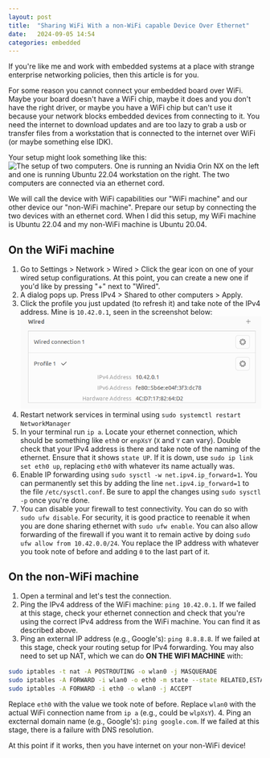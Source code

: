 ```yaml
---
layout: post
title:  "Sharing WiFi With a non-WiFi capable Device Over Ethernet"
date:   2024-09-05 14:54
categories: embedded
---
```

If you're like me and work with embedded systems at a place with strange enterprise networking policies, then this article is for you.

For some reason you cannot connect your embedded board over WiFi. Maybe your board doesn't have a WiFi chip, maybe it does and you don't have the right driver, or maybe you have a WiFi chip but can't use it because your network blocks embedded devices from connecting to it.
You need the internet to download updates and are too lazy to grab a usb or transfer files from a workstation that is connected to the internet over WiFi (or maybe something else IDK).

Your setup might look something like this:
![The setup of two computers. One is running an Nvidia Orin NX on the left and one is running Ubuntu 22.04 workstation on the right. The two computers are connected via an ethernet cord.](/assets/images/blog/2024-09-05-how-to-share-wifi-over-ethernet/setup.png)

We will call the device with WiFi capabilities our "WiFi machine" and our other device our "non-WiFi machine". Prepare our setup by connecting the two devices with an ethernet cord.
When I did this setup, my WiFi machine is Ubuntu 22.04 and my non-WiFi machine is Ubuntu 20.04.

## On the WiFi machine
1. Go to Settings > Network > Wired > Click the gear icon on one of your wired setup configurations. At this point, you can create a new one if you'd like by pressing "+" next to "Wired".
2. A dialog pops up. Press IPv4 > Shared to other computers > Apply.
3. Click the profile you just updated (to refresh it) and take note of the IPv4 address. Mine is `10.42.0.1`, seen in the screenshot below:
![Screenshot of network settings showing the IPv4 and IPv6 addresses.](/assets/images/blog/2024-09-05-how-to-share-wifi-over-ethernet/ipv4.png)
4. Restart network services in terminal using `sudo systemctl restart NetworkManager`
5. In your terminal run `ip a`. Locate your ethernet connection, which should be something like `eth0` or `enpXsY` (`X` and `Y` can vary). Double check that your IPv4 address is there and take note of the naming of the ethernet. Ensure that it shows `state UP`. If it is down, use `sudo ip link set eth0 up`, replacing `eth0` with whatever its name actually was.
6. Enable IP forwarding using `sudo sysctl -w net.ipv4.ip_forward=1`. You can permanently set this by adding the line `net.ipv4.ip_forward=1` to the file `/etc/sysctl.conf`. Be sure to appl the changes using `sudo sysctl -p` once you're done.
7. You can disable your firewall to test connectivity. You can do so with `sudo ufw disable`. For security, it is good practice to reenable it when you are done sharing ethernet with `sudo ufw enable`. You can also allow forwarding of the firewall if you want it to remain active by doing `sudo ufw allow from 10.42.0.0/24`. You replace the IP address with whatever you took note of before and adding `0` to the last part of it.

## On the non-WiFi machine
1. Open a terminal and let's test the connection.
2. Ping the IPv4 address of the WiFi machine: `ping 10.42.0.1`. If we failed at this stage, check your ethernet connection and check that you're using the correct IPv4 address from the WiFi machine. You can find it as described above.
3. Ping an external IP address (e.g., Google's): `ping 8.8.8.8`. If we failed at this stage, check your routing setup for IPv4 forwarding. You may also need to set up NAT, which we can do **ON THE WIFI MACHINE** with:
```bash
sudo iptables -t nat -A POSTROUTING -o wlan0 -j MASQUERADE
sudo iptables -A FORWARD -i wlan0 -o eth0 -m state --state RELATED,ESTABLISHED -j ACCEPT
sudo iptables -A FORWARD -i eth0 -o wlan0 -j ACCEPT
```
Replace `eth0` with the value we took note of before. Replace `wlan0` with the actual WiFi connection name from `ip a` (e.g., could be `wlpXsY`).
4. Ping an excternal domain name  (e.g., Google's): `ping google.com`. If we failed at this stage, there is a failure with DNS resolution.

At this point if it works, then you have internet on your non-WiFi device!